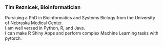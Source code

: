 ### Tim Reznicek, Bioinformatician
Pursiuing a PhD in Bioinformatics and Systems Biology from the University of Nebraska Medical Center.  
I am well versed in Python, R, and Java.  
I can make R Shiny Apps and perform complex Machine Learning tasks with pytorch.  


<!---
treznicek/treznicek is a ✨ special ✨ repository because its `README.md` (this file) appears on your GitHub profile.
You can click the Preview link to take a look at your changes.
--->
